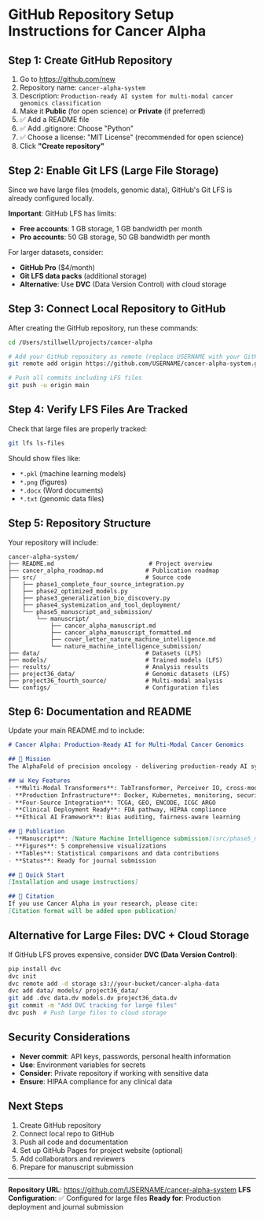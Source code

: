 # GitHub Repository Setup Instructions for Cancer Alpha

## Step 1: Create GitHub Repository

1. Go to https://github.com/new
2. Repository name: `cancer-alpha-system`
3. Description: `Production-ready AI system for multi-modal cancer genomics classification`
4. Make it **Public** (for open science) or **Private** (if preferred)
5. ✅ Add a README file
6. ✅ Add .gitignore: Choose "Python"
7. ✅ Choose a license: "MIT License" (recommended for open science)
8. Click **"Create repository"**

## Step 2: Enable Git LFS (Large File Storage)

Since we have large files (models, genomic data), GitHub's Git LFS is already configured locally.

**Important**: GitHub LFS has limits:
- **Free accounts**: 1 GB storage, 1 GB bandwidth per month
- **Pro accounts**: 50 GB storage, 50 GB bandwidth per month

For larger datasets, consider:
- **GitHub Pro** ($4/month)
- **Git LFS data packs** (additional storage)
- **Alternative**: Use **DVC** (Data Version Control) with cloud storage

## Step 3: Connect Local Repository to GitHub

After creating the GitHub repository, run these commands:

```bash
cd /Users/stillwell/projects/cancer-alpha

# Add your GitHub repository as remote (replace USERNAME with your GitHub username)
git remote add origin https://github.com/USERNAME/cancer-alpha-system.git

# Push all commits including LFS files
git push -u origin main
```

## Step 4: Verify LFS Files Are Tracked

Check that large files are properly tracked:

```bash
git lfs ls-files
```

Should show files like:
- `*.pkl` (machine learning models)
- `*.png` (figures)
- `*.docx` (Word documents)
- `*.txt` (genomic data files)

## Step 5: Repository Structure

Your repository will include:

```
cancer-alpha-system/
├── README.md                           # Project overview
├── cancer_alpha_roadmap.md            # Publication roadmap
├── src/                               # Source code
│   ├── phase1_complete_four_source_integration.py
│   ├── phase2_optimized_models.py
│   ├── phase3_generalization_bio_discovery.py
│   ├── phase4_systemization_and_tool_deployment/
│   └── phase5_manuscript_and_submission/
│       └── manuscript/
│           ├── cancer_alpha_manuscript.md
│           ├── cancer_alpha_manuscript_formatted.md
│           ├── cover_letter_nature_machine_intelligence.md
│           └── nature_machine_intelligence_submission/
├── data/                              # Datasets (LFS)
├── models/                            # Trained models (LFS)
├── results/                           # Analysis results
├── project36_data/                    # Genomic datasets (LFS)
├── project36_fourth_source/           # Multi-modal analysis
└── configs/                           # Configuration files
```

## Step 6: Documentation and README

Update your main README.md to include:

```markdown
# Cancer Alpha: Production-Ready AI for Multi-Modal Cancer Genomics

## 🎯 Mission
The AlphaFold of precision oncology - delivering production-ready AI systems for cancer classification.

## 📊 Key Features
- **Multi-Modal Transformers**: TabTransformer, Perceiver IO, cross-modal attention
- **Production Infrastructure**: Docker, Kubernetes, monitoring, security
- **Four-Source Integration**: TCGA, GEO, ENCODE, ICGC ARGO
- **Clinical Deployment Ready**: FDA pathway, HIPAA compliance
- **Ethical AI Framework**: Bias auditing, fairness-aware learning

## 📖 Publication
- **Manuscript**: [Nature Machine Intelligence submission](src/phase5_manuscript_and_submission/)
- **Figures**: 5 comprehensive visualizations
- **Tables**: Statistical comparisons and data contributions
- **Status**: Ready for journal submission

## 🚀 Quick Start
[Installation and usage instructions]

## 📄 Citation
If you use Cancer Alpha in your research, please cite:
[Citation format will be added upon publication]
```

## Alternative for Large Files: DVC + Cloud Storage

If GitHub LFS proves expensive, consider **DVC (Data Version Control)**:

```bash
pip install dvc
dvc init
dvc remote add -d storage s3://your-bucket/cancer-alpha-data
dvc add data/ models/ project36_data/
git add .dvc data.dv models.dv project36_data.dv
git commit -m "Add DVC tracking for large files"
dvc push  # Push large files to cloud storage
```

## Security Considerations

- **Never commit**: API keys, passwords, personal health information
- **Use**: Environment variables for secrets
- **Consider**: Private repository if working with sensitive data
- **Ensure**: HIPAA compliance for any clinical data

## Next Steps

1. Create GitHub repository
2. Connect local repo to GitHub
3. Push all code and documentation
4. Set up GitHub Pages for project website (optional)
5. Add collaborators and reviewers
6. Prepare for manuscript submission

---

**Repository URL**: https://github.com/USERNAME/cancer-alpha-system
**LFS Configuration**: ✅ Configured for large files
**Ready for**: Production deployment and journal submission
